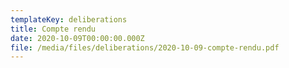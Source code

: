 ```yaml
---
templateKey: deliberations
title: Compte rendu
date: 2020-10-09T00:00:00.000Z
file: /media/files/deliberations/2020-10-09-compte-rendu.pdf
---
```

